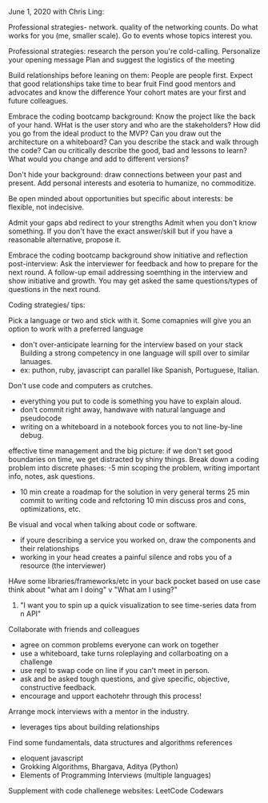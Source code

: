 June 1, 2020 with Chris Ling:

Professional strategies-
network.  quality of the networking counts.  Do what works for you (me, smaller scale).
Go to events whose topics interest you.  

Professional strategies:
research the person you're cold-calling.
Personalize your opening message
Plan and suggest the logistics of the meeting

Build relationships before leaning on them:
People are people first.
Expect that good relationships take time to bear fruit
Find good mentors and advocates and know the difference
Your cohort mates are your first and future colleagues.

Embrace the coding bootcamp background:
Know the project like the back of your hand.
WHat is the user story and who are the stakeholders?
How did you go from the ideal product to the MVP?
Can you draw out the architecture on a whiteboard?
Can you describe the stack and walk through the code?
Can ou critically describe the good, bad and lessons to learn?
What would you change and add to different versions?

Don't hide your background:
draw connections between your past and present.
Add personal interests and esoteria to humanize, no commoditize.

Be open minded about opportunities but specific about interests:
be flexible, not indecisive.

Admit your gaps abd redirect to your strengths
Admit when you don't know something.  If you don't have the exact answer/skill but if you have a reasonable alternative, propose it.

Embrace the coding bootcamp background
show initiative and reflection post-interview:
Ask the interviewer for feedback and how to prepare for the next round.
A follow-up email addressing soemthing in the interview and show initiative and growth.
You may get asked the same questions/types of questions in the next round.

Coding strategies/ tips:

Pick a language or two and stick with it.
Some comapnies will give you an option to work with a preferred language
- don't over-anticipate learning for the interview based on your stack
Building a strong competency in one language will spill over to similar lanuages.
- ex: puthon, ruby, javascript can parallel like Spanish, Portuguese, Italian.

Don't use code and computers as crutches.
- everything you put to code is something you have to explain aloud.  
- don't commit right away, handwave with natural language and pseudocode
- writing on a whiteboard in a notebook forces you to not line-by-line debug.

effective time management and the big picture:
if we don't set good boundaries on time, we get distracted by shiny things.
Break down a coding problem into discrete phases:
-5 min scoping the problem, writing important info, notes, ask questions.
- 10 min create a roadmap for the solution in very general terms
25 min commit to writing code and refctoring
10 min discuss pros and cons, optimizations, etc.

Be visual and vocal when talking about code or software.
- if youre describing a service you worked on, draw the components and their relationships
- working in your head creates a painful silence and robs you of a resource (the interviewer)

HAve some libraries/frameworks/etc in your back pocket based on use case
think about "what am I doing" v "What am I using?"
1. "I want you to spin up a quick visualization to see time-series data from n API"

Collaborate with friends and colleagues
- agree on common problems everyone can work on together
- use a whiteboard, take turns roleplaying and collarboating on a challenge
- use repl to swap code on line if you can't meet in person.
- ask and be asked tough questions, and give specific, objective, constructive feedback.
- encourage and upport eachotehr through this process!

Arrange mock interviews with a mentor in the industry.
- leverages tips about building relationships

Find some fundamentals, data structures and algorithms references
- eloquent javascript
- Grokking Algorithms, Bhargava, Aditya (Python)
- Elements of Programming Interviews (multiple languages)

Supplement with code challenege websites:
LeetCode
Codewars


